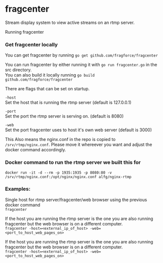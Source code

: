 # fragcenter
Stream display system to view active streams on an rtmp server.

Running fragcenter

### Get fragcenter locally

You can get fragcenter by running `go get github.com/fragforce/fragcenter`

You can run fragcenter by either running it with `go run fragcenter.go` in the src directory.  
You can also build it locally running `go build github.com/fragforce/fragcenter`

There are flags that can be set on startup.

`-host`  
    Set the host that is running the rtmp server (default is 127.0.0.1)  

`-port`  
    Set the port the rtmp server is serving on. (default is 8080)

`-web`  
    Set the port fragcenter uses to host it's own web server (default is 3000)  

This Also means the nginx.conf in the repo is copied to `/srv/rtmp/nginx.conf`. Please move it whereever you want and adjust the docker command accordingly.

### Docker command to run the rtmp server we built this for
`docker run -it -d --rm -p 1935:1935 -p 8080:80 -v /srv/rtmp/nginx.conf:/opt/nginx/nginx.conf alfg/nginx-rtmp`

### Examples:  
Single host for rtmp server/fragcenter/web browser using the previous docker command   
    `fragcenter`

If the host you are running the rtmp server is the one you are also running fragcenter but the web browser is on a different computer.  
    `fragcenter -host=<external_ip_of_host> -web=<port_to_host_web_pages_on>`

If the host you are running the rtmp server is the one you are also running fragcenter but the web browser is on a different computer.  
    `fragcenter -host=<external_ip_of_host> -web=<port_to_host_web_pages_on>`